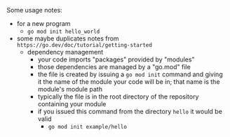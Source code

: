 Some usage notes:

* for a new program
  * `go mod init hello_world`
* some maybe duplicates notes from `https://go.dev/doc/tutorial/getting-started`
  * dependency management
    * your code imports "packages" provided by "modules"
    * those dependencies are managed by a "go.mod" file
    * the file is created by issuing a `go mod init` command and giving it the name of the module your code will be in; that name is the module's module path
    * typically the file is in the root directory of the repository containing your module
    * if you issued this command from the directory `hello` it would be valid
      * `go mod init example/hello`

